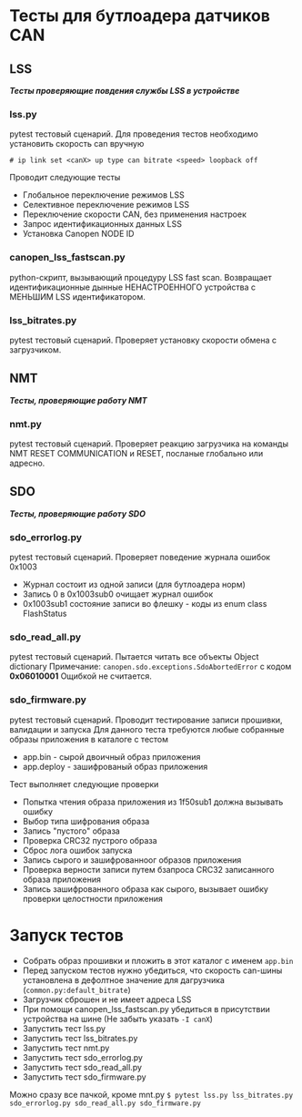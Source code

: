 # Тесты для бутлоадера датчиков CAN

## LSS
__*Тесты проверяющие повдения службы LSS в устройстве*__

### lss.py 
pytest тестовый сценарий. Для проведения тестов необходимо установить
скорость can вручную
```
# ip link set <canX> up type can bitrate <speed> loopback off
```
Проводит следующие тесты
* Глобальное переключение режимов LSS
* Селективное переключение режимов LSS
* Переключение скорости CAN, без применения настроек
* Запрос идентификационных данных LSS
* Установка Canopen NODE ID
    
### canopen_lss_fastscan.py 
python-скрипт, вызывающий процедуру LSS fast scan.
Возвращает идентификационные дынные НЕНАСТРОЕННОГО устройства с МЕНЬШИМ LSS идентификатором.

### lss_bitrates.py
pytest тестовый сценарий. Проверяет установку скорости обмена с загрузчиком.

## NMT
__*Тесты, проверяющие работу NMT*__

### nmt.py
pytest тестовый сценарий. Проверяет реакцию загрузчика на команды NMT
RESET COMMUNICATION и RESET, посланые глобально или адресно.

## SDO
__*Тесты, проверяющие работу SDO*__

### sdo_errorlog.py
pytest тестовый сценарий. Проверяет поведение журнала ошибок 0x1003
- Журнал состоит из одной записи (для бутлоадера норм)
- Запись 0 в 0x1003sub0 очищает журнал ошибок
- 0x1003sub1 состояние записи во флешку - коды из enum class FlashStatus

### sdo_read_all.py
pytest тестовый сценарий. Пытается читать все объекты Object dictionary
Примечание: `canopen.sdo.exceptions.SdoAbortedError` с кодом **0x06010001**
Ощибкой не считается.

### sdo_firmware.py
pytest тестовый сценарий. Проводит тестирование записи прошивки, валидации
и запуска
Для данного теста требуются любые собранные образы приложения в каталоге с тестом
* app.bin - сырой двоичный образ приложения
* app.deploy - зашифрованый образ приложения

Тест выполняет следующие проверки
- Попытка чтения образа приложения из 1f50sub1 должна вызывать ошибку
- Выбор типа шифрования образа
- Запись "пустого" образа
- Проверка CRC32 пустрого образа
- Сброс лога ошибок запуска
- Запись сырого и зашифрованноог образов приложения
- Проверка верности записи путем бзапроса CRC32 записанного образа приложения
- Запись зашифрованного образа как сырого, вызывает ошибку проверки целостности приложения


# Запуск тестов
* Собрать образ прошивки и пложить в этот каталог с именем `app.bin`
* Перед запуском тестов нужно убедиться, что скорость can-шины установлена
в дефолтное значение для дагрузчика (`common.py:default_bitrate`)
* Загрузчик сброшен и не имеет адреса LSS
* При помощи canopen_lss_fastscan.py убедиться в присутствии устройства на шине
(Не забыть указать `-I canX`)
* Запустить тест lss.py
* Запустить тест lss_bitrates.py
* Запустить тест nmt.py
* Запустить тест sdo_errorlog.py
* Запустить тест sdo_read_all.py
* Запустить тест sdo_firmware.py

Можно сразу все пачкой, кроме mnt.py
`$ pytest lss.py lss_bitrates.py sdo_errorlog.py sdo_read_all.py sdo_firmware.py`